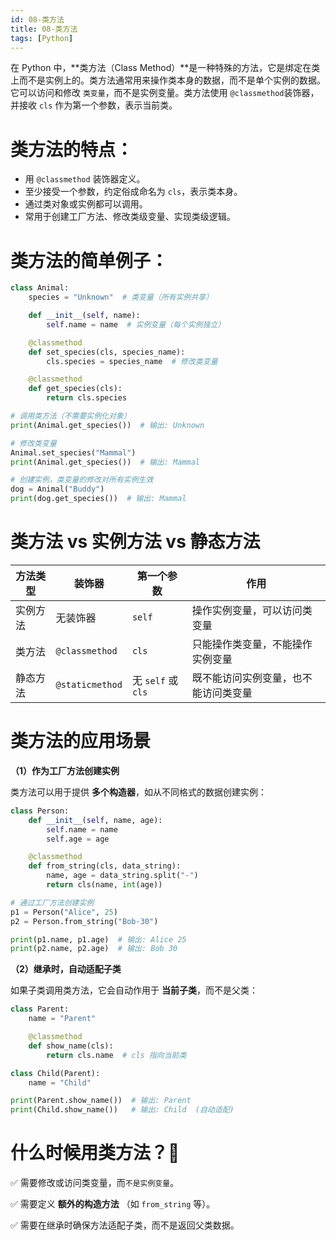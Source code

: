 ```yaml
---
id: 08-类方法
title: 08-类方法
tags: [Python]
---
```


在 Python 中，**类方法（Class Method）**是一种特殊的方法，它是绑定在类上而不是实例上的。类方法通常用来操作类本身的数据，而不是单个实例的数据。它可以访问和修改 `类变量`，而不是实例变量。类方法使用 `@classmethod`装饰器，并接收 `cls` 作为第一个参数，表示当前类。

# **类方法的特点：**

- 用 `@classmethod` 装饰器定义。
- 至少接受一个参数，约定俗成命名为 `cls`，表示类本身。
- 通过类对象或实例都可以调用。
- 常用于创建工厂方法、修改类级变量、实现类级逻辑。

# **类方法的简单例子：**

```python
class Animal:
    species = "Unknown"  # 类变量（所有实例共享）

    def __init__(self, name):
        self.name = name  # 实例变量（每个实例独立）

    @classmethod
    def set_species(cls, species_name):
        cls.species = species_name  # 修改类变量

    @classmethod
    def get_species(cls):
        return cls.species

# 调用类方法（不需要实例化对象）
print(Animal.get_species())  # 输出: Unknown

# 修改类变量
Animal.set_species("Mammal")
print(Animal.get_species())  # 输出: Mammal

# 创建实例，类变量的修改对所有实例生效
dog = Animal("Buddy")
print(dog.get_species())  # 输出: Mammal
```

# **类方法 vs 实例方法 vs 静态方法**

| 方法类型 | 装饰器          | 第一个参数         | 作用                                 |
| -------- | --------------- | ------------------ | ------------------------------------ |
| 实例方法 | 无装饰器        | `self`             | 操作实例变量，可以访问类变量         |
| 类方法   | `@classmethod`  | `cls`              | 只能操作类变量，不能操作实例变量     |
| 静态方法 | `@staticmethod` | 无 `self` 或 `cls` | 既不能访问实例变量，也不能访问类变量 |

# 类方法的应用场景

**（1）作为工厂方法创建实例**

类方法可以用于提供 **多个构造器**，如从不同格式的数据创建实例：

```python
class Person:
    def __init__(self, name, age):
        self.name = name
        self.age = age

    @classmethod
    def from_string(cls, data_string):
        name, age = data_string.split("-")
        return cls(name, int(age))

# 通过工厂方法创建实例
p1 = Person("Alice", 25)
p2 = Person.from_string("Bob-30")

print(p1.name, p1.age)  # 输出: Alice 25
print(p2.name, p2.age)  # 输出: Bob 30
```

**（2）继承时，自动适配子类**

如果子类调用类方法，它会自动作用于 **当前子类**，而不是父类：

```python
class Parent:
    name = "Parent"

    @classmethod
    def show_name(cls):
        return cls.name  # cls 指向当前类

class Child(Parent):
    name = "Child"

print(Parent.show_name())  # 输出: Parent
print(Child.show_name())   # 输出: Child  (自动适配)
```

# 什么时候用类方法？🚀

✅ 需要修改或访问类变量，而`不是实例变量`。

✅ 需要定义 **额外的构造方法** （如 `from_string` 等）。

✅ 需要在继承时确保方法适配子类，而不是返回父类数据。